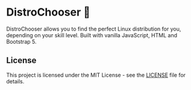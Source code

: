 # DistroChooser 🐧
DistroChooser allows you to find the perfect Linux distribution for you, depending on your skill level.
Built with vanilla JavaScript, HTML and Bootstrap 5.

## License
This project is licensed under the MIT License - see the [LICENSE](LICENSE) file for details.